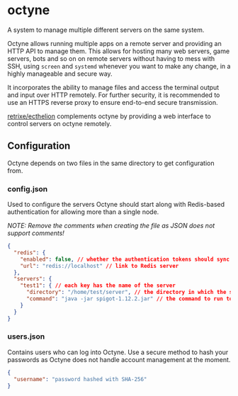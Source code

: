 # octyne

A system to manage multiple different servers on the same system.

Octyne allows running multiple apps on a remote server and providing an HTTP API to manage them. This allows for hosting many web servers, game servers, bots and so on on remote servers without having to mess with SSH, using `screen` and `systemd` whenever you want to make any change, in a highly manageable and secure way.

It incorporates the ability to manage files and access the terminal output and input over HTTP remotely. For further security, it is recommended to use an HTTPS reverse proxy to ensure end-to-end secure transmission.

[retrixe/ecthelion](https://github.com/retrixe/ecthelion) complements octyne by providing a web interface to control servers on octyne remotely.

## Configuration

Octyne depends on two files in the same directory to get configuration from.

### config.json

Used to configure the servers Octyne should start along with Redis-based authentication for allowing more than a single node.

*NOTE: Remove the comments when creating the file as JSON does not support comments!*

```json
{
  "redis": {
    "enabled": false, // whether the authentication tokens should sync to Redis for more than 1 node
    "url": "redis://localhost" // link to Redis server
  },
  "servers": {
    "test1": { // each key has the name of the server
      "directory": "/home/test/server", // the directory in which the server is located
      "command": "java -jar spigot-1.12.2.jar" // the command to run to start the server
    }
  }
}
```

### users.json

Contains users who can log into Octyne. Use a secure method to hash your passwords as Octyne does not handle account management at the moment.

```json
{
  "username": "password hashed with SHA-256"
}
```
